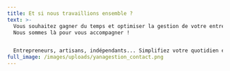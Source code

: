```yaml
---
title: Et si nous travaillions ensemble ?
text: >-
  Vous souhaitez gagner du temps et optimiser la gestion de votre entreprise ?
  Nous sommes là pour vous accompagner ! 


  Entrepreneurs, artisans, indépendants... Simplifiez votre quotidien en nous confiant vos tâches administratives, comptables et financières.  Un besoin spécifique ? Parlons-en ! Laissez-nous vos coordonnées et échangeons sur vos attentes.
full_image: /images/uploads/yanagestion_contact.png
---
```

